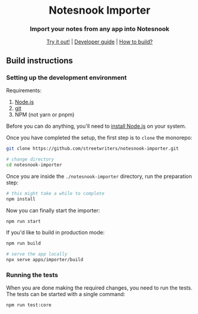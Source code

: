 <h1 align="center">Notesnook Importer</h1>
<h3 align="center">Import your notes from any app into Notesnook</h3>
<p align="center">
<a href="https://importer.notesnook.com/">Try it out!</a> | <a href="#developer-guide">Developer guide</a> | <a href="#build-instructions">How to build?</a>
</p>

## Build instructions

### Setting up the development environment

Requirements:

1. [Node.js](https://nodejs.org/en/download/)
2. [git](https://git-scm.com/downloads)
3. NPM (not yarn or pnpm)

Before you can do anything, you'll need to [install Node.js](https://nodejs.org/en/download/) on your system.

Once you have completed the setup, the first step is to `clone` the monorepo:

```bash
git clone https://github.com/streetwriters/notesnook-importer.git

# change directory
cd notesnook-importer
```

Once you are inside the `./notesnook-importer` directory, run the preparation step:

```bash
# this might take a while to complete
npm install
```

Now you can finally start the importer:

```bash
npm run start
```

If you'd like to build in production mode:

```bash
npm run build

# serve the app locally
npx serve apps/importer/build
```

### Running the tests

When you are done making the required changes, you need to run the tests. The tests can be started with a single command:

```bash
npm run test:core
```
